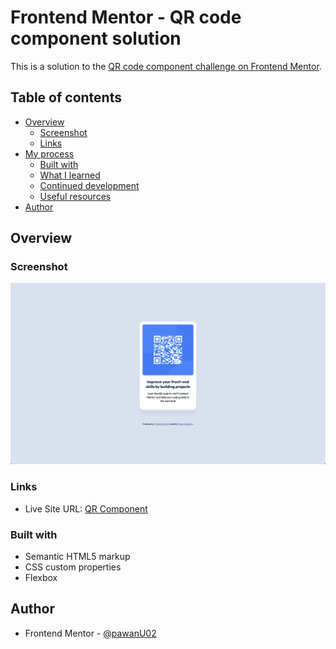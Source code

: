 # Frontend Mentor - QR code component solution

This is a solution to the [QR code component challenge on Frontend Mentor](https://www.frontendmentor.io/challenges/qr-code-component-iux_sIO_H).  

## Table of contents

- [Overview](#overview)
  - [Screenshot](#screenshot)
  - [Links](#links)
- [My process](#my-process)
  - [Built with](#built-with)
  - [What I learned](#what-i-learned)
  - [Continued development](#continued-development)
  - [Useful resources](#useful-resources)
- [Author](#author)


## Overview

### Screenshot

![](./screenshot.png)

### Links

- Live Site URL: [QR Component](https://fm-qr-code-component-00.netlify.app)

### Built with

- Semantic HTML5 markup
- CSS custom properties
- Flexbox

## Author

- Frontend Mentor - [@pawanU02](https://www.frontendmentor.io/profile/pawanU02)
